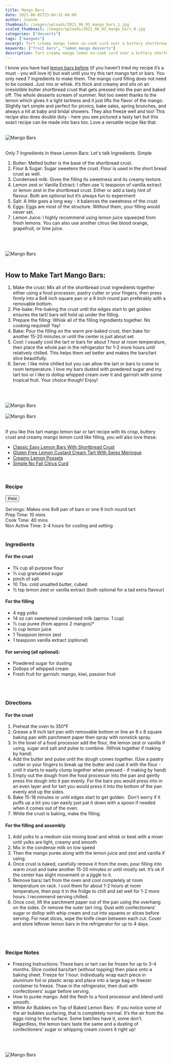 ```yaml
---
title: Mango Bars
date: 2021-06-02T23:04:31-04:00
author: Joanne
thumbnail: /images/uploads/2021_06_03_mango_bars_1.jpg
scaled_thumbnail: /images/uploads/2021_06_03_mango_bars_0.jpg
categories: ["desserts"]
tags: ["mangoes"]
excerpt: Tart creamy mango lemon no-cook curd over a buttery shortbread crust made into bars or a tart
keywords: ["fruit bars", "lemon mango desserts"]
description: Tart creamy mango lemon no-cook curd over a buttery shortbread crust made into bars or a tart
---
```

<span class="blog-text">

I know you have had [lemon bars before](https://www.oliveandmango.com/classic-easy-meyer-lemon-bars-with-shortbread-crust/) (if you haven’t tried my recipe it’s a must - you will love it) but wait until you try this tart mango tart or bars. You only need 7 ingredients to make them. The mango curd filling does not need to be cooked. Just mix or whisk. It’s thick and creamy and sits on an irresistible butter shortbread crust that gets pressed into the pan and baked off. The whole desserts scream of summer. Not too sweet thanks to the lemon which gives it a light tartness and it just lifts the flavor of the mango. Slightly tart simple and perfect for picnics, bake sales, spring brunches, and always a hit at baby and bridal showers. They also freeze well and too! This recipe also does double duty - here you see pictured a tasty tart but this exact recipe can be made into bars too. Love a versatile recipe like that. 
</br>
</br>

![Mango Bars](/images/uploads/2021_06_03_mango_bars_2.jpg)
</br>
</br>

Only 7 Ingredients in these Lemon Bars: Let's talk Ingredients. Simple
1. Butter: Melted butter is the base of the shortbread crust.
1. Flour & Sugar: Sugar sweetens the crust. Flour is used in the short bread crust as well.
1. Condensed milk: Gives the filling its sweetness and its creamy texture. 
1. Lemon zest or Vanilla Extract: I often use &frac12; teaspoon of vanilla extract or lemon zest in the shortbread crust. Either or add a tasty hint of flavour. Both are optional but it’s always fun to experiment 
1. Salt: A little goes a long way - it balances the sweetness of the crust 
1. Eggs: Eggs are most of the structure. Without them, your filling would never set. 
1. Lemon Juice: I highly recommend using lemon juice squeezed from fresh lemons. You can also use another citrus like blood orange, grapefruit, or lime juice.
</br>
</br>

![Mango Bars](/images/uploads/2021_06_03_mango_bars_3.jpg)
</br>
</br>

## How to Make Tart Mango Bars: 
1. Make the crust: Mix all of the shortbread crust ingredients together either using a food processor, pastry cutter or your fingers, then press firmly into a 8x8 inch square pan or a 9 inch round pan preferably with a removable bottom.
1. Pre-bake: Pre-baking the crust until the edges start to get golden ensures the tart/ bars will hold up under the filling. 
1. Prepare the filling: Whisk all of the filling ingredients together. No cooking required! Yay!
1. Bake: Pour the filling on the warm pre-baked crust, then bake for another 15-20 minutes or until the center is just about set.
1. Cool: I usually cool the tart or bars for about 1 hour at room temperature, then place the whole pan in the refrigerator for 1-2 more hours until relatively chilled. This helps them set better and makes the bars/tart slice beautifully.
1. Serve: I like mine chilled but you can allow the tart or bars to come to room temperature. I love my bars dusted with powdered sugar and my tart too or I like to dollop whipped cream over it and garnish with some tropical fruit. Your choice though! Enjoy! 
</br>
</br>

![Mango Bars](/images/uploads/2021_06_03_mango_bars_4.jpg)
</br>
</br>
![Mango Bars](/images/uploads/2021_06_03_mango_bars_5.jpg)
</br>
</br>

If you like this tart mango lemon bar or tart recipe with its crisp, buttery crust and creamy mango lemon curd like filling, you will also love these: 
* <span class="highlight"><a rel="nofollow" href="https://www.oliveandmango.com/classic-easy-meyer-lemon-bars-with-shortbread-crust">Classic Easy Lemon Bars With Shortbread Crust</a></span>
* <span class="highlight"><a rel="nofollow" href="https://www.oliveandmango.com/gluten-free-lemon-custard-cream-tart-with-swiss-meringue">Gluten Free Lemon Custard Cream Tart With Swiss Meringue</a></span>
* <span class="highlight"><a rel="nofollow" href="https://www.oliveandmango.com/creamy-lemon-possets-infused-with-lilac">Creamy Lemon Possets</a></span>
* <span class="highlight"><a rel="nofollow" href="https://www.oliveandmango.com/how-to-make-a-simple-no-fail-citrus-curd">Simple No Fail Citrus Curd</a></span>

</br>
<!--{{< youtube 2U5KL1buARQ >}}
</br>
</br>-->
</span>

### Recipe
<div print_button><form>
<input type="button" value="Print" class="btn__print" onClick="window.print()">
</form></div>

<div>Servings: <span itemprop="recipeYield">Makes one 8x8 pan of bars or one 9 inch round tart </div>
<div>Prep Time: <meta itemprop="prepTime" content="PT10M">10 mins</div>
<div>Cook Time: <meta itemprop="cookTime" content="PT40M">40 mins</div>
<div>Non Active Time: 3-4 hours for cooling and setting </div>
</br>

### Ingredients

#### For the crust
* <span itemprop="recipeIngredient">1¼ cup all purpose flour</span>
* <span itemprop="recipeIngredient">&frac13; cup granulated sugar </span>
* <span itemprop="recipeIngredient">pinch of salt</span>
* <span itemprop="recipeIngredient">10 Tbs. cold unsalted butter, cubed </span>
* <span itemprop="recipeIngredient">&frac12; tsp lemon zest or vanilla extract (both optional for a tad extra flavour) </span>

#### For the filling 
* <span itemprop="recipeIngredient">4 egg yolks</span>
* <span itemprop="recipeIngredient">14 oz can sweetened condensed milk (aprrox. 1 cup)</span>
* <span itemprop="recipeIngredient">&frac12; cup puree (from approx 2 mangos)*</span>
* <span itemprop="recipeIngredient">&frac12; cup lemon juice </span>
* <span itemprop="recipeIngredient">1 Teaspoon lemon zest  </span>
* <span itemprop="recipeIngredient">1 teaspoon vanilla extract (optional) </span>

#### For serving (all optional): 
* Powdered sugar for dusting 
* Dollops of whipped cream 
* Fresh fruit for garnish: mango, kiwi, passion fruit 
</br>
</br>

### Directions
#### For the crust 
1. Preheat the oven to 350°F
2. Grease a 9 inch tart pan with removable bottom or line an 8 x 8 square baking pan with parchment paper then spray with nonstick spray. 
3. In the bowl of a food processor add the flour, the lemon zest or vanilla if using, sugar and salt and pulse to combine. (Whisk together if making by hand)
4. Add the butter and pulse until the dough comes together. (Use a pastry cutter or your fingers to break up the butter and coat it with the flour - until it starts to easily clump together when pressed - if making by hand) 
5. Empty out the dough from the food processor into the pan and gently press the dough into it pan evenly. For the bars you would press into in an even layer and for tart you would press it into the bottom of the pan evenly and up the sides. 
6. Bake 15-18 minutes or until edges start to get golden.  Don’t worry if it puffs up a bit you can easily just pat it down with a spoon if needed when it comes out of the oven.  
7. While the crust is baking, make the filling.

#### For the filling and assembly
1. Add yolks to a medium size mixing bowl and whisk or beat with a mixer until yolks are light, creamy and smooth 
2. Μix in the condense milk on low speed 
3. Then the mango purée along with the lemon juice and zest and vanilla if using. 
4. Once crust is baked, carefully remove it from the oven, pour filling into warm crust and bake another 15-20 minutes or until mostly set. It’s ok if the center has slight movement or a jiggle to it. 
5. Remove bars/ tart from the oven and cool completely at room temperature on rack. I cool them for about 1-2 hours at room temperature, then pop it in the fridge to chill and set well for 1-2 more hours. I recommend serving chilled.
6. Once cool, lift the parchment paper out of the pan using the overhang on the sides. Or remove the outer tart ring. Dust with confectioners’ sugar or dollop with whip cream and cut into squares or slices before serving. For neat slices, wipe the knife clean between each cut. Cover and store leftover lemon bars in the refrigerator for up to 4 days. 
</br>
</br>

### Recipe Notes
* Freezing Instructions: These bars or tart can be frozen for up to 3-4 months. Slice cooled bars/tart (without topping) then place onto a baking sheet. Freeze for 1 hour. Individually wrap each piece in aluminum foil or plastic wrap and place into a large bag or freezer container to freeze. Thaw in the refrigerator, then dust with confectioners’ sugar before serving.
* How to purée mango: Add the flesh to a food processor and blend until smooth.
* White Air Bubbles on Top of Baked Lemon Bars:  If you notice some of the air bubbles surfacing, that is completely normal. It’s the air from the eggs rising to the surface. Some batches have it, some don’t. Regardless, the lemon bars taste the same and a dusting of confectioners’ sugar or whipping cream covers it right up!
</br>
</br>

![Mango Bars](/images/uploads/2021_06_03_mango_bars_6.jpg)